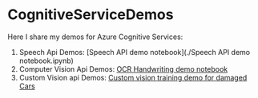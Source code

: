 # CognitiveServiceDemos
Here I share my demos for Azure Cognitive Services:

1. Speech Api Demos:
   [Speech API demo notebook](./Speech API demo notebook.ipynb)
2. Computer Vision Api Demos:
   [OCR Handwriting demo notebook](./OCR_handwriting.ipynb)
3. Custom Vision api Demos:
   [Custom vision training demo for damaged Cars](./CustomVisionCarDemo/README.md)
  
